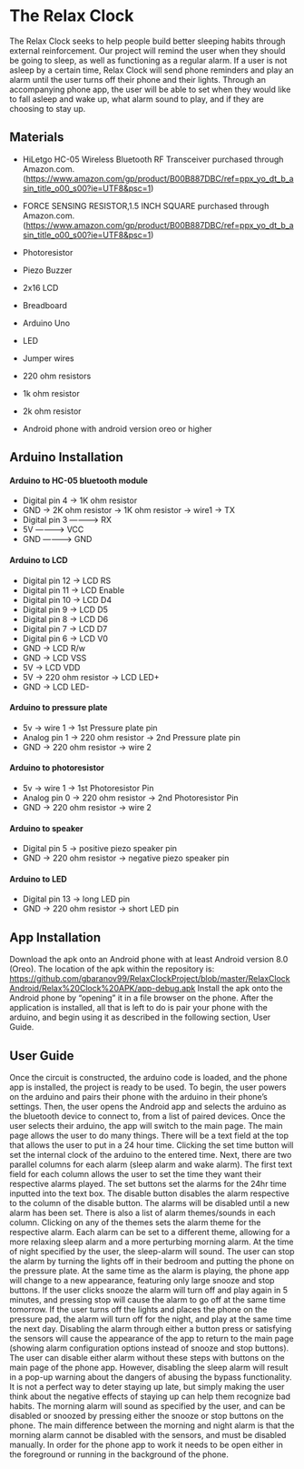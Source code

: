 # The Relax Clock



The Relax Clock seeks to help people build better sleeping habits through external reinforcement. Our project will remind the user when they should be going to sleep, as well as functioning as a regular alarm. If a user is not asleep by a certain time, Relax Clock will send phone reminders and play an alarm until the user turns off their phone and their lights. Through an accompanying phone app, the user will be able to set when they would like to fall asleep and wake up, what alarm sound to play, and if they are choosing to stay up.


## Materials

- HiLetgo HC-05 Wireless Bluetooth RF Transceiver purchased through Amazon.com.
(https://www.amazon.com/gp/product/B00B887DBC/ref=ppx_yo_dt_b_asin_title_o00_s00?ie=UTF8&psc=1)
	
- FORCE SENSING RESISTOR,1.5 INCH SQUARE purchased through Amazon.com.
(https://www.amazon.com/gp/product/B00B887DBC/ref=ppx_yo_dt_b_asin_title_o00_s00?ie=UTF8&psc=1)

- Photoresistor
- Piezo Buzzer
- 2x16 LCD
- Breadboard
- Arduino Uno
- LED
- Jumper wires 
- 220 ohm resistors 
- 1k ohm resistor
- 2k ohm resistor
- Android phone with android version oreo or higher





## Arduino Installation
#### Arduino to HC-05 bluetooth module
- Digital pin 4   -> 1K ohm resistor 
- GND ->  2K ohm resistor -> 1K ohm resistor -> wire1 -> TX
- Digital pin 3      ———->      RX
- 5V                ———->      VCC
- GND             ———->      GND
 
#### Arduino to LCD
- Digital pin 12 -> LCD RS
- Digital pin 11 -> LCD Enable
- Digital pin 10 -> LCD D4
- Digital pin 9 -> LCD D5
- Digital pin 8  -> LCD D6
- Digital pin 7 -> LCD D7
- Digital pin 6 -> LCD V0
- GND -> LCD R/w
- GND -> LCD VSS
- 5V -> LCD VDD
- 5V -> 220 ohm resistor -> LCD LED+
- GND -> LCD LED-
 
#### Arduino to pressure plate
- 5v -> wire 1 -> 1st Pressure plate pin
- Analog pin 1 -> 220 ohm resistor -> 2nd Pressure plate pin
- GND -> 220 ohm resistor -> wire 2
 
#### Arduino to photoresistor
- 5v -> wire 1 -> 1st Photoresistor Pin
- Analog pin 0 -> 220 ohm resistor -> 2nd Photoresistor Pin
- GND -> 220 ohm resistor -> wire 2
 
#### Arduino to speaker
- Digital pin 5 -> positive piezo speaker pin
- GND -> 220 ohm resistor -> negative piezo speaker pin
 
#### Arduino to LED
- Digital pin 13 -> long LED pin
- GND -> 220 ohm resistor -> short LED pin

## App Installation
Download the apk onto an Android phone with at least Android version 8.0 (Oreo). The location of the apk within the repository is:
https://github.com/gbaranov99/RelaxClockProject/blob/master/RelaxClockAndroid/Relax%20Clock%20APK/app-debug.apk
Install the apk onto the Android phone by “opening” it in a file browser on the phone.
After the application is installed, all that is left to do is pair your phone with the arduino, and begin using it as described in the following section, User Guide.

## User Guide
Once the circuit is constructed, the arduino code is loaded, and the phone app is installed, the project is ready to be used. To begin, the user powers on the arduino and pairs their phone with the arduino in their phone’s settings. Then, the user opens the Android app and selects the arduino as the bluetooth device to connect to, from a list of paired devices. Once the user selects their arduino, the app will switch to the main page. The main page allows the user to do many things. There will be a text field at the top that allows the user to put in a 24 hour time. Clicking the set time button will set the internal clock of the arduino to the entered time. Next, there are two parallel columns for each alarm (sleep alarm and wake alarm). The first text field for each column allows the user to set the time they want their respective alarms played. The set buttons set the alarms for the 24hr time inputted into the text box. The disable button disables the alarm respective to the column of the disable button. The alarms will be disabled until a new alarm has been set.  There is also a list of alarm themes/sounds in each column. Clicking on any of the themes sets the alarm theme for the respective alarm. Each alarm can be set to a different theme, allowing for a more relaxing sleep alarm and a more perturbing morning alarm.
At the time of night specified by the user, the sleep-alarm will sound. The user can stop the alarm by turning the lights off in their bedroom and putting the phone on the pressure plate. At the same time as the alarm is playing, the phone app will change to a new appearance, featuring only large snooze and stop buttons. If the user clicks snooze the alarm will turn off and play again in 5 minutes, and pressing stop will cause the alarm to go off at the same time tomorrow. If the user turns off the lights and places the phone on the pressure pad, the alarm will turn off for the night, and play at the same time the next day. Disabling the alarm through either a button press or satisfying the sensors will cause the appearance of the app to return to the main page (showing alarm configuration options instead of snooze and stop buttons). The user can disable either alarm without these steps with buttons on the main page of the phone app. However, disabling the sleep alarm will result in a pop-up warning about the dangers of abusing the bypass functionality. It is not a perfect way to deter staying up late, but simply making the user think about the negative effects of staying up can help them recognize bad habits. The morning alarm will sound as specified by the user, and can be disabled or snoozed by pressing either the snooze or stop buttons on the phone. The main difference between the morning and night alarm is that the morning alarm cannot be disabled with the sensors, and must be disabled manually. In order for the phone app to work it needs to be open either in the foreground or running in the background of the phone. 

